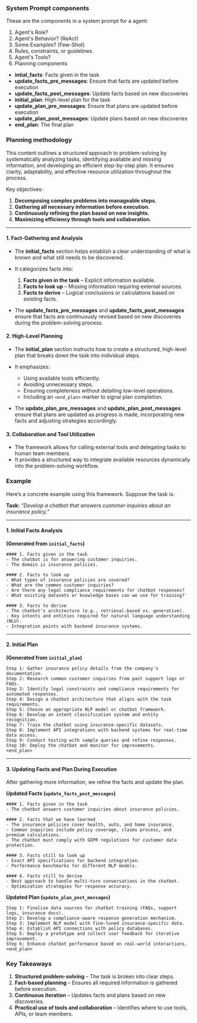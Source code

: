 ### System Prompt components

These are the components in a system prompt for a agent:

1. Agent's Role?
2. Agent's Behavior? (ReAct)
3. Some Examples? (Few-Shot)
4. Rules, constraints, or guidelines.
5. Agent's Tools?
6. Planning components
- **intial_facts**: Facts given in the task
- **update_facts_pre_messages**: Ensure that facts are updated before execution
- **update_facts_post_messages**: Update facts based on new discoveries
- **initial_plan**: High-level plan for the task
- **update_plan_pre_messages**: Ensure that plans are updated before execution
- **update_plan_post_messages**: Update plans based on new discoveries
- **end_plan**: The final plan

### Planning methodology

This content outlines a structured approach to problem-solving by systematically analyzing tasks, identifying available and missing information, and developing an efficient step-by-step plan. It ensures clarity, adaptability, and effective resource utilization throughout the process.  

Key objectives:  
1. **Decomposing complex problems into manageable steps.**  
2. **Gathering all necessary information before execution.**  
3. **Continuously refining the plan based on new insights.**  
4. **Maximizing efficiency through tools and collaboration.**

---

#### **1. Fact-Gathering and Analysis**
- The **initial_facts** section helps establish a clear understanding of what is known and what still needs to be discovered.
- It categorizes facts into:
  1. **Facts given in the task** – Explicit information available.
  2. **Facts to look up** – Missing information requiring external sources.
  3. **Facts to derive** – Logical conclusions or calculations based on existing facts.

- The **update_facts_pre_messages** and **update_facts_post_messages** ensure that facts are continuously revised based on new discoveries during the problem-solving process.

#### **2. High-Level Planning**
- The **initial_plan** section instructs how to create a structured, high-level plan that breaks down the task into individual steps.
- It emphasizes:
  - Using available tools efficiently.
  - Avoiding unnecessary steps.
  - Ensuring completeness without detailing low-level operations.
  - Including an `<end_plan>` marker to signal plan completion.

- The **update_plan_pre_messages** and **update_plan_post_messages** ensure that plans are updated as progress is made, incorporating new facts and adjusting strategies accordingly.

#### **3. Collaboration and Tool Utilization**
- The framework allows for calling external tools and delegating tasks to human team members.
- It provides a structured way to integrate available resources dynamically into the problem-solving workflow.

### Example

Here’s a concrete example using this framework. Suppose the task is:

**Task:** *"Develop a chatbot that answers customer inquiries about an insurance policy."*

---

#### **1. Initial Facts Analysis**
**(Generated from `initial_facts`)**
```
#### 1. Facts given in the task
- The chatbot is for answering customer inquiries.
- The domain is insurance policies.

#### 2. Facts to look up
- What types of insurance policies are covered?
- What are the common customer inquiries?
- Are there any legal compliance requirements for chatbot responses?
- What existing datasets or knowledge bases can we use for training?

#### 3. Facts to derive
- The chatbot's architecture (e.g., retrieval-based vs. generative).
- Key intents and entities required for natural language understanding (NLU).
- Integration points with backend insurance systems.
```

---

#### **2. Initial Plan**
**(Generated from `initial_plan`)**
```
Step 1: Gather insurance policy details from the company's documentation.
Step 2: Research common customer inquiries from past support logs or FAQs.
Step 3: Identify legal constraints and compliance requirements for automated responses.
Step 4: Design a chatbot architecture that aligns with the task requirements.
Step 5: Choose an appropriate NLP model or chatbot framework.
Step 6: Develop an intent classification system and entity recognition.
Step 7: Train the chatbot using insurance-specific datasets.
Step 8: Implement API integrations with backend systems for real-time data access.
Step 9: Conduct testing with sample queries and refine responses.
Step 10: Deploy the chatbot and monitor for improvements.
<end_plan>
```

---

#### **3. Updating Facts and Plan During Execution**
After gathering more information, we refine the facts and update the plan.

**Updated Facts (`update_facts_post_messages`)**
```
#### 1. Facts given in the task
- The chatbot answers customer inquiries about insurance policies.

#### 2. Facts that we have learned
- The insurance policies cover health, auto, and home insurance.
- Common inquiries include policy coverage, claims process, and premium calculations.
- The chatbot must comply with GDPR regulations for customer data protection.

#### 3. Facts still to look up
- Exact API specifications for backend integration.
- Performance benchmarks for different NLP models.

#### 4. Facts still to derive
- Best approach to handle multi-turn conversations in the chatbot.
- Optimization strategies for response accuracy.
```

**Updated Plan (`update_plan_post_messages`)**
```
Step 1: Finalize data sources for chatbot training (FAQs, support logs, insurance docs).
Step 2: Develop a compliance-aware response generation mechanism.
Step 3: Implement NLP model with fine-tuned insurance-specific data.
Step 4: Establish API connections with policy databases.
Step 5: Deploy a prototype and collect user feedback for iterative improvement.
Step 6: Enhance chatbot performance based on real-world interactions.
<end_plan>
```

### **Key Takeaways**
1. **Structured problem-solving** – The task is broken into clear steps.
2. **Fact-based planning** – Ensures all required information is gathered before execution.
3. **Continuous iteration** – Updates facts and plans based on new discoveries.
4. **Practical use of tools and collaboration** – Identifies where to use tools, APIs, or team members.